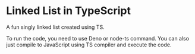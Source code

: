 # Linked List in TypeScript

A fun singly linked list created using TS.

To run the code, you need to use Deno or node-ts command. You can also just compile to JavaScript using TS compiler and execute the code.

